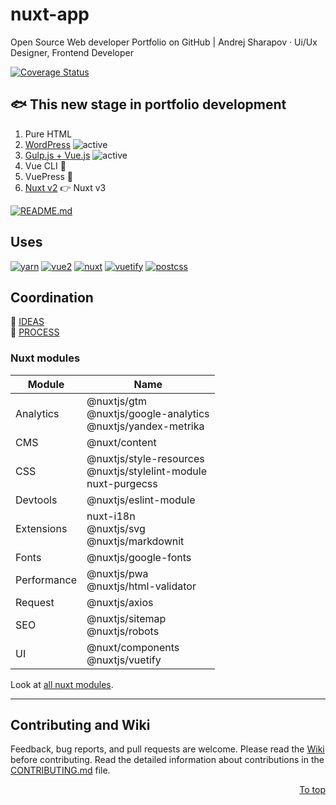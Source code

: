 # nuxt-app

Open Source Web developer Portfolio on GitHub | Andrej Sharapov · Ui/Ux Designer, Frontend Developer

[![Coverage Status](https://coveralls.io/repos/github/andrejsharapov/nuxt-app/badge.svg?branch=master)](https://coveralls.io/github/andrejsharapov/nuxt-app?branch=master)

## :fish: This new stage in portfolio development

1. Pure HTML
2. [WordPress][wp] ![active]
3. [Gulp.js + Vue.js][gulp] ![active]
4. Vue CLI :feet:
5. VuePress :feet:
6. [Nuxt v2][nuxt2] :point_right: Nuxt v3

[![README.md][preview]](/README.md)

## Uses

[![yarn][yarn-image]][yarn]
[![vue2][vue-image]][vue]
[![nuxt][nuxt-image]][nuxt]
[![vuetify][vuetify-image]][vuetify]
[![postcss][postcss-image]][postcss]

## Coordination

:orange_book: [IDEAS][ideas]  
:blue_book: [PROCESS][projects]

### Nuxt modules

| Module      | Name                                                                     |
| ----------- | ------------------------------------------------------------------------ |
| Analytics   | @nuxtjs/gtm<br />@nuxtjs/google-analytics<br />@nuxtjs/yandex-metrika    |
| CMS         | @nuxt/content                                                            |
| CSS         | @nuxtjs/style-resources<br />@nuxtjs/stylelint-module<br />nuxt-purgecss |
| Devtools    | @nuxtjs/eslint-module                                                    |
| Extensions  | nuxt-i18n<br />@nuxtjs/svg<br />@nuxtjs/markdownit                       |
| Fonts       | @nuxtjs/google-fonts                                                     |
| Performance | @nuxtjs/pwa<br />@nuxtjs/html-validator                                  |
| Request     | @nuxtjs/axios                                                            |
| SEO         | @nuxtjs/sitemap<br />@nuxtjs/robots                                      |
| UI          | @nuxt/components<br />@nuxtjs/vuetify                                    |

Look at [all nuxt modules][modules].

---

## Contributing and Wiki

Feedback, bug reports, and pull requests are welcome. Please read the [Wiki][wiki] before contributing. Read the detailed information about contributions in the [CONTRIBUTING.md][contributing] file.

<p align="right">
  <a href="#uses">To top</a>
</p>

[preview]: https://sharapov.dev/README.png
[wp]: https://madeas.ru
[gulp]: https://github.com/andrejsharapov/andrejsharapov.github.io
[nuxt2]: https://github.com/andrejsharapov/nuxt-app
[active]: https://img.shields.io/badge/active-4a4848.svg
[ideas]: ../../discussions/31
[projects]: ../../projects/2
[yarn]: https://yarnpkg.com/
[yarn-image]: https://img.shields.io/badge/yarn-1.22.x-2c8ebb.svg
[vue]: https://vuejs.org
[vue-image]: https://img.shields.io/badge/vue-2.6.x-41b883.svg
[nuxt]: https://nuxtjs.org/
[nuxt-image]: https://img.shields.io/badge/nuxt-2.15.x-108775.svg
[vuetify]: https://vuetifyjs.com/en/
[vuetify-image]: https://img.shields.io/badge/vuetify-2.4.x-1697f6.svg?
[modules]: https://modules.nuxtjs.org/
[wiki]: ../../wiki
[contributing]: https://github.com/andrejsharapov/nuxt-app/blob/master/CONTRIBUTING.md
[postcss]: https://postcss.org/
[postcss-image]: https://img.shields.io/badge/postcss-7.0.x-dd3a0a.svg
